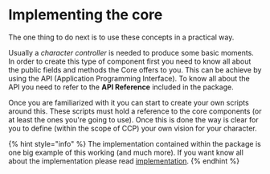 # Implementing the core

The one thing to do next is to use these concepts in a practical way. 

Usually a _character controller_ is needed to produce some basic moments. In order to create this type of component first you need to know all about the public fields and methods the Core offers to you. This can be achieve by using the API \(Application Programming Interface\). To know all about the API you need to refer to the **API Reference** included in the package.

Once you are familiarized with it you can start to create your own scripts around this. These scripts must hold a reference to the core components \(or at least the ones you're going to use\). Once this is done the way is clear for you to define \(within the scope of CCP\) your own vision for your character.

{% hint style="info" %}
The implementation contained within the package is one big example of this working \(and much more\). If you want know all about the implementation please read [implementation](../implementation/).
{% endhint %}


